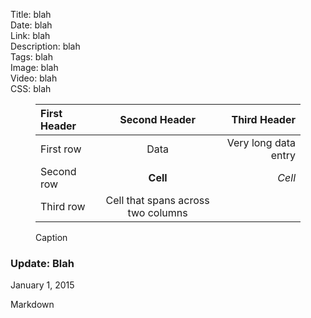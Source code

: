 Title: blah  
Date: blah  
Link: blah  
Description: blah  
Tags: blah  
Image: blah  
Video: blah  
CSS: blah  

<!-- FitVids (http://fitvidsjs.com) -->
<script src="/js/fitvids.js"></script>
<script>
	$(document).ready(function(){
		$(".entry").fitVids();
	});
</script>

<figure>

| First Header  | Second Header | Third Header         |
| :------------ | :-----------: | -------------------: |
| First row     | Data          | Very long data entry |
| Second row    | **Cell**      | *Cell*               |
| Third row     | Cell that spans across two columns  ||

<figcaption>Caption</figcaption>
</figure>

<aside class="update">
 
 ### Update: Blah

January 1, 2015
<!-- {.updatetime} -->

Markdown

</aside>